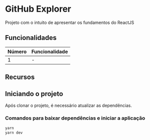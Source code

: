 # GitHub Explorer

Projeto com o intuito de apresentar os fundamentos do ReactJS

## Funcionalidades

| Número | Funcionalidade |
| - | - |
| 1 | - |

## Recursos

## Iniciando o projeto

Após clonar o projeto, é necessário atualizar as dependências.

### Comandos para baixar dependências e iniciar a aplicação

```bash
yarn
yarn dev
```
